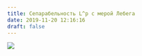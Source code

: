 ```yaml
---
title: Сепарабельность L^p с мерой Лебега
date: 2019-11-20 12:16:16
draft: false
---
```


![](https://sun9-81.userapi.com/impg/c855336/v855336401/17a624/BuV7hN8oUDQ.jpg?size=594x160&quality=96&sign=da1ed2e6bb9cd779b8ff67e74792776e&c_uniq_tag=wwB_w8UC1Ab6OTBT9pk-Gd4XAVumBf3Vr2JYCRLctqw&type=album)
